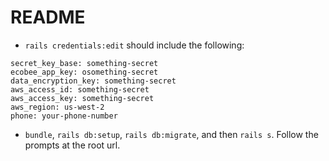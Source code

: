 # README

* `rails credentials:edit` should include the following:

```
secret_key_base: something-secret
ecobee_app_key: osomething-secret
data_encryption_key: something-secret
aws_access_id: something-secret
aws_access_key: something-secret
aws_region: us-west-2
phone: your-phone-number
```

* `bundle`, `rails db:setup`, `rails db:migrate`, and then `rails s`. Follow the prompts at the root url.